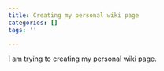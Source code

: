 ```yaml
---
title: Creating my personal wiki page
categories: []
tags: ''

---
```

I am trying to creating my personal wiki page. 